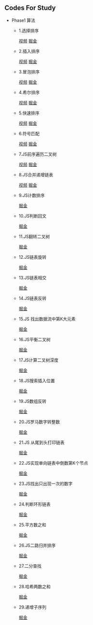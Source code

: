 ## Codes For Study


* Phase1 算法
	* 1.选择排序
		
		[视频](https://www.bilibili.com/video/BV1SF411a7mg/)   [掘金](https://juejin.cn/post/7025099230654136351)
		
	* 2.插入排序
		
		[视频](https://www.bilibili.com/video/BV1mS4y1R7L1/) [掘金](https://juejin.cn/post/7025112297367027748)
		
	* 3.冒泡排序
	
		[视频](https://www.bilibili.com/video/BV1iQ4y1S7Ve/) [掘金](https://juejin.cn/post/7025126033883922468)
		
	*	4.希尔排序
		
		[视频](https://www.bilibili.com/video/BV1tq4y1r7PM/) [掘金](https://juejin.cn/post/7025150464454819877)
		
	*	5.快速排序
	
		[视频](https://www.bilibili.com/video/BV1hq4y1R7Mq/) [掘金](https://juejin.cn/post/7025170107110260749)
		
	*	6.符号匹配
	
		[视频](https://www.bilibili.com/video/BV1AP4y1j7iN/) [掘金](https://juejin.cn/post/7026371179258576927)
		
	*	7.JS前序遍历二叉树
	
		[视频](https://www.bilibili.com/video/BV1H3411k7ee/) [掘金](https://juejin.cn/post/7026404537883688973)
		
	*	8.JS合并递增链表
		
		[视频](https://www.bilibili.com/video/BV1Bv411M76Q/) [掘金](https://juejin.cn/post/7026781111720099871)

	*	9.JS计数排序

		[掘金](https://juejin.cn/post/7026996957704880136)
	
	*	10.JS判断回文

		[掘金](https://juejin.cn/post/7027023171542843423)
	
	*	11.JS翻转二叉树

		[掘金](https://juejin.cn/post/7027817002442063908)
		
	*	12.JS链表旋转

		[掘金](https://juejin.cn/post/7027864169407840287/)
		
	*	13.JS链表相交
		
		[掘金](https://juejin.cn/post/7028235396974641166/)
	
	* 14.JS链表反转
		
		[掘金](https://juejin.cn/post/7028251352413241374)
		
	*	15.JS 找出数据流中第K大元素
		
		[掘金](https://juejin.cn/post/7028592013477937183)
		
	*	16.JS平衡二叉树
		
		[掘金](https://juejin.cn/post/7028614716368879646/)
		
	* 17.JS计算二叉树深度
	
		[掘金](https://juejin.cn/post/7028885973907800077/)
	
	* 18.JS搜索插入位置
	
		[掘金](https://juejin.cn/post/7028937747083558942/)
	
	* 19.JS数组反转
		
		[掘金](https://juejin.cn/post/7028939694582824968/)
	
	* 20.JS罗马数字转整数
		
		[掘金](https://juejin.cn/post/7029356547499098149/)
				
	* 21.JS 从尾到头打印链表

		[掘金](https://juejin.cn/post/7029366933287862279/)

	* 22.JS实现单向链表中倒数第K个节点
		
		[掘金](https://juejin.cn/post/7029372901811814413/)
		
	* 23.JS找出只出现一次的数字
	
		[掘金](https://juejin.cn/post/7030076904321482759)
	
	* 24.判断环形链表
	
		[掘金](https://juejin.cn/post/7030387860108738573/)
		
	* 25.平方数之和
	
		[掘金](https://juejin.cn/post/7030421357229768741/)
		
	* 26.JS二路归并排序
		
		[掘金](https://juejin.cn/post/7030473499592359973/)
		
	* 27.二分查找
	
		[掘金](https://juejin.cn/post/7030487883043569671/)
	
	* 28.哈希两数之和
	
		[掘金](https://juejin.cn/post/7030815025958912008/)
		
	* 29.递增子序列
	
		[掘金](https://juejin.cn/post/7030848621079691301)
	

	

		
		